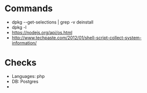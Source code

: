 # Commands
- dpkg --get-selections | grep -v deinstall
- dpkg -l
- https://nodejs.org/api/os.html
- http://www.techpaste.com/2012/01/shell-script-collect-system-information/

# Checks
- Languages: php
- DB: Postgres
- 